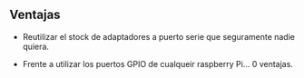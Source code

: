 ## Ventajas

- Reutilizar el stock de adaptadores a puerto serie que seguramente nadie quiera.

- Frente a utilizar los puertos GPIO de cualqueir raspberry Pi... 0 ventajas.
